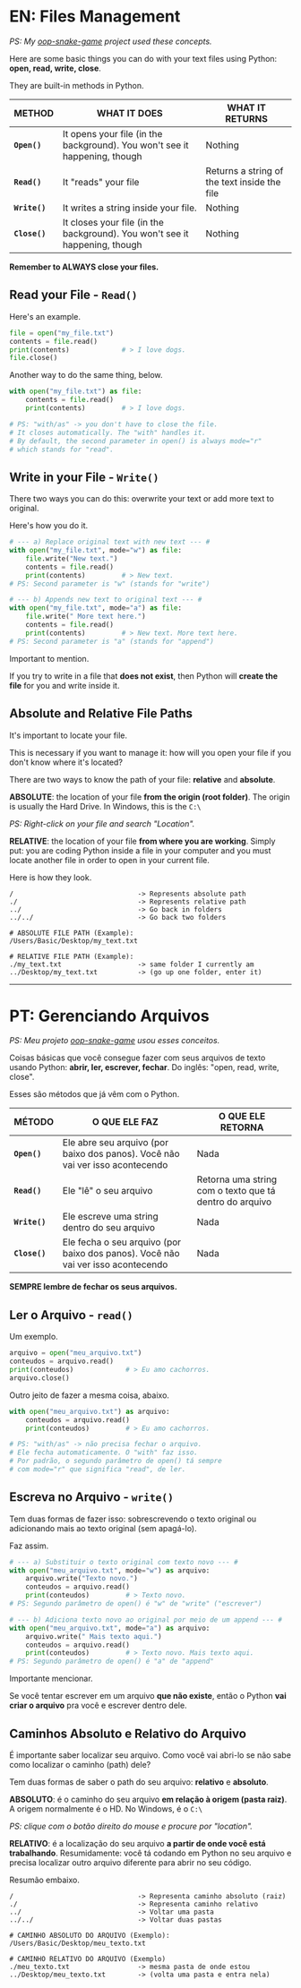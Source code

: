 # EN: Files Management

*PS: My [oop-snake-game](https://github.com/barbaracalderon/oop-snake-game) project used these concepts.*

Here are some basic things you can do with your text files using Python: **open, read, write, close**. 

They are built-in methods in Python.

METHOD | WHAT IT DOES | WHAT IT RETURNS
------ | ------------ | ----------------
**```Open()```** | It opens your file (in the background). You won't see it happening, though | Nothing
**```Read()```** | It "reads" your file | Returns a string of the text inside the file
**```Write()```** | It writes a string inside your file. | Nothing
**```Close()```** | It closes your file (in the background). You won't see it happening, though | Nothing

**Remember to ALWAYS close your files.**

## Read your File - ```Read()```
Here's an example.

```python
file = open("my_file.txt")
contents = file.read()
print(contents)             # > I love dogs.
file.close()
```
Another way to do the same thing, below.

```python
with open("my_file.txt") as file:
    contents = file.read()
    print(contents)         # > I love dogs.

# PS: "with/as" -> you don't have to close the file.
# It closes automatically. The "with" handles it.
# By default, the second parameter in open() is always mode="r"
# which stands for "read".
```

## Write in your File - ```Write()```

There two ways you can do this: overwrite your text or add more text to original.

Here's how you do it.

```python
# --- a) Replace original text with new text --- #
with open("my_file.txt", mode="w") as file:
    file.write("New text.")
    contents = file.read()
    print(contents)         # > New text.
# PS: Second parameter is "w" (stands for "write")

# --- b) Appends new text to original text --- #
with open("my_file.txt", mode="a") as file:
    file.write(" More text here.")
    contents = file.read()
    print(contents)         # > New text. More text here.
# PS: Second parameter is "a" (stands for "append")
```
Important to mention.

If you try to write in a file that **does not exist**, then Python will **create the file** for you and write inside it.

## Absolute and Relative File Paths

It's important to locate your file.

This is necessary if you want to manage it: how will you open your file if you don't know where it's located?

There are two ways to know the path of your file: **relative** and **absolute**.

**ABSOLUTE**: the location of your file **from the origin (root folder)**. The origin is usually the Hard Drive. In Windows, this is the ```C:\```

*PS: Right-click on your file and search "Location".*

**RELATIVE**: the location of your file **from where you are working**. Simply put: you are coding Python inside a file in your computer and you must locate another file in order to open in your current file. 

Here is how they look.

```
/                               -> Represents absolute path
./                              -> Represents relative path
../                             -> Go back in folders
../../                          -> Go back two folders

# ABSOLUTE FILE PATH (Example):
/Users/Basic/Desktop/my_text.txt

# RELATIVE FILE PATH (Example):
./my_text.txt                   -> same folder I currently am
../Desktop/my_text.txt          -> (go up one folder, enter it)
```
---
# PT: Gerenciando Arquivos

*PS: Meu projeto [oop-snake-game](https://github.com/barbaracalderon/oop-snake-game) usou esses conceitos.*

Coisas básicas que você consegue fazer com seus arquivos de texto usando Python: **abrir, ler, escrever, fechar**. Do inglês: "open, read, write, close". 

Esses são métodos que já vêm com o Python.

MÉTODO | O QUE ELE FAZ | O QUE ELE RETORNA
------ | ------------ | ----------------
**```Open()```** | Ele abre seu arquivo (por baixo dos panos). Você não vai ver isso acontecendo | Nada
**```Read()```** | Ele "lê" o seu arquivo | Retorna uma string com o texto que tá dentro do arquivo
**```Write()```** | Ele escreve uma string dentro do seu arquivo | Nada
**```Close()```** | Ele fecha o seu arquivo (por baixo dos panos). Você não vai ver isso acontecendo | Nada

**SEMPRE lembre de fechar os seus arquivos.**

## Ler o Arquivo - ```read()```

Um exemplo.

```python
arquivo = open("meu_arquivo.txt")
conteudos = arquivo.read()
print(conteudos)             # > Eu amo cachorros.
arquivo.close()
```

Outro jeito de fazer a mesma coisa, abaixo.

```python
with open("meu_arquivo.txt") as arquivo:
    conteudos = arquivo.read()
    print(conteudos)         # > Eu amo cachorros.

# PS: "with/as" -> não precisa fechar o arquivo. 
# Ele fecha automaticamente. O "with" faz isso.
# Por padrão, o segundo parâmetro de open() tá sempre
# com mode="r" que significa "read", de ler.
```

## Escreva no Arquivo - ```write()```

Tem duas formas de fazer isso: sobrescrevendo o texto original ou adicionando mais ao texto original (sem apagá-lo).

Faz assim. 

```python
# --- a) Substituir o texto original com texto novo --- #
with open("meu_arquivo.txt", mode="w") as arquivo:
    arquivo.write("Texto novo.")
    conteudos = arquivo.read()
    print(conteudos)         # > Texto novo.
# PS: Segundo parâmetro de open() é "w" de "write" ("escrever")

# --- b) Adiciona texto novo ao original por meio de um append --- #
with open("meu_arquivo.txt", mode="a") as arquivo:
    arquivo.write(" Mais texto aqui.")
    conteudos = arquivo.read()
    print(conteudos)         # > Texto novo. Mais texto aqui.
# PS: Segundo parâmetro de open() é "a" de "append"
```
Importante mencionar.

Se você tentar escrever em um arquivo **que não existe**, então o Python **vai criar o arquivo** pra você e escrever dentro dele.

## Caminhos Absoluto e Relativo do Arquivo

É importante saber localizar seu arquivo. Como você vai abri-lo se não sabe como localizar o caminho (path) dele?

Tem duas formas de saber o path do seu arquivo: **relativo** e **absoluto**.

**ABSOLUTO**: é o caminho do seu arquivo **em relação à origem (pasta raiz)**. A origem normalmente é o HD. No Windows, é o ```C:\```

*PS: clique com o botão direito do mouse e procure por "location".*

**RELATIVO**: é a localização do seu arquivo **a partir de onde você está trabalhando**. Resumidamente: você tá codando em Python no seu arquivo e precisa localizar outro arquivo diferente para abrir no seu código. 

Resumão embaixo.
```
/                               -> Representa caminho absoluto (raiz)
./                              -> Representa caminho relativo
../                             -> Voltar uma pasta
../../                          -> Voltar duas pastas

# CAMINHO ABSOLUTO DO ARQUIVO (Exemplo):
/Users/Basic/Desktop/meu_texto.txt

# CAMINHO RELATIVO DO ARQUIVO (Exemplo)
./meu_texto.txt                 -> mesma pasta de onde estou
../Desktop/meu_texto.txt        -> (volta uma pasta e entra nela)
```
